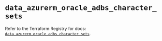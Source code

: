 # `data_azurerm_oracle_adbs_character_sets`

Refer to the Terraform Registry for docs: [`data_azurerm_oracle_adbs_character_sets`](https://registry.terraform.io/providers/hashicorp/azurerm/4.14.0/docs/data-sources/oracle_adbs_character_sets).
